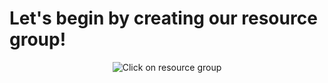 <h1>Let's begin by creating our resource group!</h1>

<p align="center">
<img src="https://i.imgur.com/7krsaNf.jpg" alt="Click on resource group"/>
</p>
